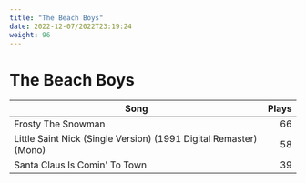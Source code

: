 ```yaml
---
title: "The Beach Boys"
date: 2022-12-07/2022T23:19:24
weight: 96
---
```


# The Beach Boys

 Song | Plays 
----- | -----:
Frosty The Snowman | 66
Little Saint Nick (Single Version) (1991 Digital Remaster) (Mono) | 58
Santa Claus Is Comin' To Town | 39
